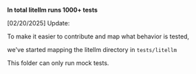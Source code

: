 **In total litellm runs 1000+ tests** 

[02/20/2025] Update:

To make it easier to contribute and map what behavior is tested,

we've started mapping the litellm directory in `tests/litellm` 

This folder can only run mock tests.